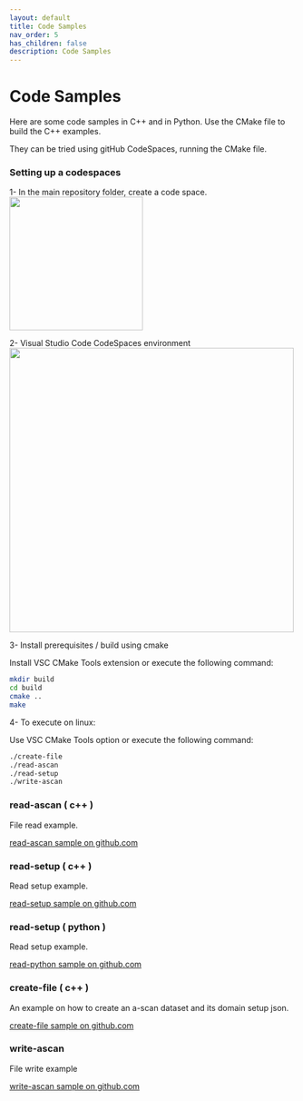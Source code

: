 ```yaml
---
layout: default
title: Code Samples
nav_order: 5
has_children: false
description: Code Samples
---
```


# Code Samples

Here are some code samples in C++ and in Python.
Use the CMake file to build the C++ examples. 

They can be tried using gitHub CodeSpaces, running the CMake file. 

### **Setting up a codespaces**

1- In the main repository folder, create a code space.            <img title="" src="/NDE_Open_File_Format/assets/images/code-samples/2023-08-08-10-59-12-image.png" alt="" width="235" data-align="left">

2- Visual Studio Code CodeSpaces environment                    <img title="" src="/NDE_Open_File_Format/assets/images/code-samples/2023-08-08-21-24-55-image.png" alt="" data-align="left" width="501">

3- Install prerequisites / build using cmake 
 
 Install VSC CMake Tools extension or execute the following command: 

```bash
mkdir build
cd build 
cmake ..
make 
```
4- To execute on linux: 

Use VSC CMake Tools option or execute the following command: 
```bash 
./create-file
./read-ascan
./read-setup
./write-ascan
```

### **read-ascan ( c++ )**

File read example.

[read-ascan sample on github.com](https://github.com/Evident-Industrial/NDE_Open_File_Format/tree/master/examples/read-ascan)

### **read-setup ( c++ )**

Read setup example.

[read-setup sample on github.com](https://github.com/Evident-Industrial/NDE_Open_File_Format/tree/master/examples/read-setup)

### **read-setup ( python )**

Read setup example.

[read-python sample on github.com](https://github.com/Evident-Industrial/NDE_Open_File_Format/tree/master/examples/read-python)

### **create-file ( c++ )**

An example on how to create an a-scan dataset and its domain setup json.

[create-file sample on github.com](https://github.com/Evident-Industrial/NDE_Open_File_Format/tree/master/examples/create-file)

### **write-ascan**

File write example

[write-ascan sample on github.com](https://github.com/Evident-Industrial/NDE_Open_File_Format/tree/master/examples/write-ascan)

